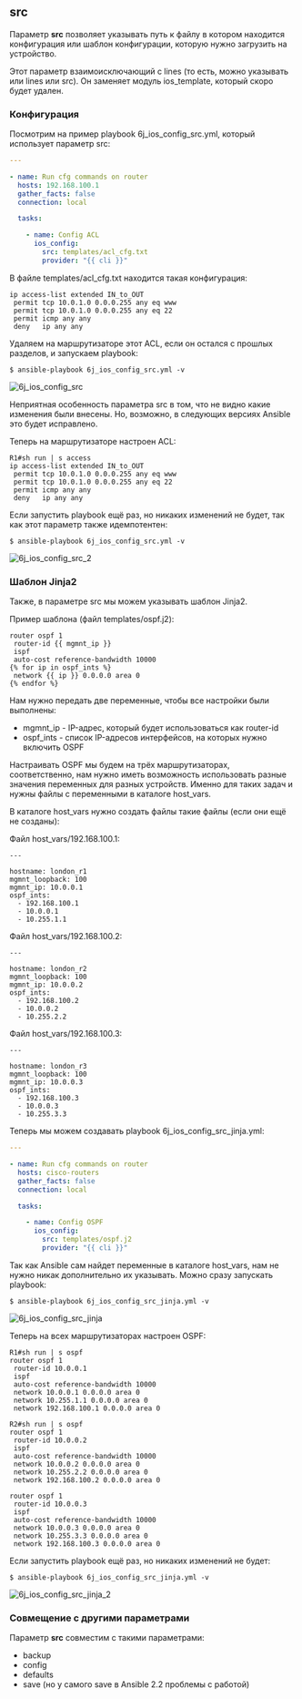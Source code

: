 ## src

Параметр __src__ позволяет указывать путь к файлу в котором находится конфигурация или шаблон конфигурации, которую нужно загрузить на устройство.

Этот параметр взаимоисключающий с lines (то есть, можно указывать или lines или src). Он заменяет модуль ios_template, который скоро будет удален.

### Конфигурация

Посмотрим на пример playbook 6j_ios_config_src.yml, который использует параметр src:
```yml
---

- name: Run cfg commands on router
  hosts: 192.168.100.1
  gather_facts: false
  connection: local

  tasks:

    - name: Config ACL
      ios_config:
        src: templates/acl_cfg.txt
        provider: "{{ cli }}"
```

В файле templates/acl_cfg.txt находится такая конфигурация:
```
ip access-list extended IN_to_OUT
 permit tcp 10.0.1.0 0.0.0.255 any eq www
 permit tcp 10.0.1.0 0.0.0.255 any eq 22
 permit icmp any any
 deny   ip any any
```

Удаляем на маршрутизаторе этот ACL, если он остался с прошлых разделов, и запускаем playbook:
```
$ ansible-playbook 6j_ios_config_src.yml -v
```
![6j_ios_config_src](https://raw.githubusercontent.com/natenka/PyNEng/master/images/15_ansible/6j_ios_config_src.png)

Неприятная особенность параметра src в том, что не видно какие изменения были внесены.
Но, возможно, в следующих версиях Ansible это будет исправлено.

Теперь на маршрутизаторе настроен ACL:
```
R1#sh run | s access
ip access-list extended IN_to_OUT
 permit tcp 10.0.1.0 0.0.0.255 any eq www
 permit tcp 10.0.1.0 0.0.0.255 any eq 22
 permit icmp any any
 deny   ip any any
```

Если запустить playbook ещё раз, но никаких изменений не будет, так как этот параметр также идемпотентен:
```
$ ansible-playbook 6j_ios_config_src.yml -v
```
![6j_ios_config_src_2](https://raw.githubusercontent.com/natenka/PyNEng/master/images/15_ansible/6j_ios_config_src_2.png)


### Шаблон Jinja2

Также, в параметре src мы можем указывать шаблон Jinja2.

Пример шаблона (файл templates/ospf.j2):
```j2
router ospf 1
 router-id {{ mgmnt_ip }}
 ispf
 auto-cost reference-bandwidth 10000
{% for ip in ospf_ints %}
 network {{ ip }} 0.0.0.0 area 0
{% endfor %}
```

Нам нужно передать две переменные, чтобы все настройки были выполнены:
* mgmnt_ip - IP-адрес, который будет использоваться как router-id
* ospf_ints - список IP-адресов интерфейсов, на которых нужно включить OSPF

Настраивать OSPF мы будем на трёх маршрутизаторах, соответственно, нам нужно иметь возможность использовать разные значения переменных для разных устройств.
Именно для таких задач и нужны файлы с переменными в каталоге host_vars.

В каталоге host_vars нужно создать файлы такие файлы (если они ещё не созданы):

Файл host_vars/192.168.100.1:
```
---

hostname: london_r1
mgmnt_loopback: 100
mgmnt_ip: 10.0.0.1
ospf_ints:
  - 192.168.100.1
  - 10.0.0.1
  - 10.255.1.1
```

Файл host_vars/192.168.100.2:
```
---

hostname: london_r2
mgmnt_loopback: 100
mgmnt_ip: 10.0.0.2
ospf_ints:
  - 192.168.100.2
  - 10.0.0.2
  - 10.255.2.2
```

Файл host_vars/192.168.100.3:
```
---

hostname: london_r3
mgmnt_loopback: 100
mgmnt_ip: 10.0.0.3
ospf_ints:
  - 192.168.100.3
  - 10.0.0.3
  - 10.255.3.3
```


Теперь мы можем создавать playbook 6j_ios_config_src_jinja.yml:
```yml
---

- name: Run cfg commands on router
  hosts: cisco-routers
  gather_facts: false
  connection: local

  tasks:

    - name: Config OSPF
      ios_config:
        src: templates/ospf.j2
        provider: "{{ cli }}"
```

Так как Ansible сам найдет переменные в каталоге host_vars, нам не нужно никак дополнительно их указывать.
Можно сразу запускать playbook:
```
$ ansible-playbook 6j_ios_config_src_jinja.yml -v
```
![6j_ios_config_src_jinja](https://raw.githubusercontent.com/natenka/PyNEng/master/images/15_ansible/6j_ios_config_src_jinja.png)

Теперь на всех маршрутизаторах настроен OSPF:
```
R1#sh run | s ospf
router ospf 1
 router-id 10.0.0.1
 ispf
 auto-cost reference-bandwidth 10000
 network 10.0.0.1 0.0.0.0 area 0
 network 10.255.1.1 0.0.0.0 area 0
 network 192.168.100.1 0.0.0.0 area 0

R2#sh run | s ospf
router ospf 1
 router-id 10.0.0.2
 ispf
 auto-cost reference-bandwidth 10000
 network 10.0.0.2 0.0.0.0 area 0
 network 10.255.2.2 0.0.0.0 area 0
 network 192.168.100.2 0.0.0.0 area 0

router ospf 1
 router-id 10.0.0.3
 ispf
 auto-cost reference-bandwidth 10000
 network 10.0.0.3 0.0.0.0 area 0
 network 10.255.3.3 0.0.0.0 area 0
 network 192.168.100.3 0.0.0.0 area 0
```


Если запустить playbook ещё раз, но никаких изменений не будет:
```
$ ansible-playbook 6j_ios_config_src_jinja.yml -v
```
![6j_ios_config_src_jinja_2](https://raw.githubusercontent.com/natenka/PyNEng/master/images/15_ansible/6j_ios_config_src_jinja_2.png)

### Совмещение с другими параметрами

Параметр __src__ совместим с такими параметрами:
* backup
* config
* defaults
* save (но у самого save в Ansible 2.2 проблемы с работой) 
